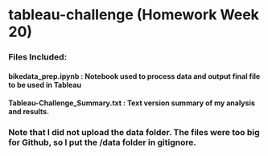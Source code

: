 # tableau-challenge (Homework Week 20)

### Files Included:

#### bikedata_prep.ipynb :  Notebook used to process data and output final file to be used in Tableau
#### Tableau-Challenge_Summary.txt : Text version summary of my analysis and results.

### Note that I did not upload the data folder.  The files were too big for Github, so I put the /data folder in gitignore.
